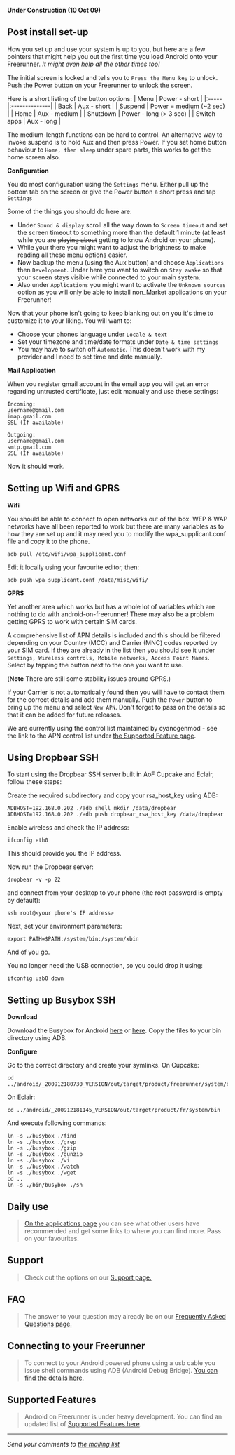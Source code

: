 **Under Construction (10 Oct 09)**

## Post install set-up ##

How you set up and use your system is up to you, but here are a few pointers that might help you out the first time you load Android onto your Freerunner. _It might even help all the other times too!_

The initial screen is locked and tells you to `Press the Menu key` to unlock. Push the Power button on your Freerunner to unlock the screen.

Here is a short listing of the button options:
| Menu | Power - short |
|:-----|:--------------|
| Back | Aux - short   |
| Suspend | Power = medium (~2 sec) |
| Home | Aux - medium  |
| Shutdown | Power - long (> 3 sec) |
| Switch apps | Aux - long    |

The medium-length functions can be hard to control. An alternative way to invoke suspend is to hold Aux and then press Power. If you set home button behaviour to `Home, then sleep` under spare parts, this works to get the home screen also.

**Configuration**

You do most configuration using the `Settings` menu.  Either pull up the bottom tab on the screen or give the Power button a short press and tap `Settings`

Some of the things you should do here are:
  * Under `Sound & display` scroll all the way down to `Screen timeout` and set the screen timeout to something more than the default 1 minute (at least while you are ~~playing about~~ getting to know Android on your phone).
  * While your there you might want to adjust the brightness to make reading all these menu options easier.
  * Now backup the menu (using the Aux button) and choose `Applications` then `Development`.  Under here you want to switch on `Stay awake` so that your screen stays visible while connected to your main system.
  * Also under `Applications` you might want to activate the `Unknown sources` option as you will only be able to install non\_Market applications on your Freerunner!

Now that your phone isn't going to keep blanking out on you it's time to customize it to your liking. You will want to:
  * Choose your phones language under `Locale & text`
  * Set your timezone and time/date formats under `Date & time settings`
  * You may have to switch off `Automatic`.  This doesn't work with my provider and I need to set time and date manually.

**Mail Application**

When you register gmail account in the email app you will get an error regarding untrusted certificate, just edit manually and use these settings:
```
Incoming:
username@gmail.com
imap.gmail.com
SSL (If available)

Outgoing:
username@gmail.com
smtp.gmail.com
SSL (If available)
```
Now it should work.

## Setting up Wifi and GPRS ##

**Wifi**

You should be able to connect to open networks out of the box.  WEP & WAP networks have all been reported to work but there are many variables as to how they are set up and it may need you to modify the wpa\_supplicant.conf file and copy it to the phone.

```
adb pull /etc/wifi/wpa_supplicant.conf
```
Edit it locally using your favourite editor, then:
```
adb push wpa_supplicant.conf /data/misc/wifi/
```

**GPRS**

Yet another area which works but has a whole lot of variables which are nothing to do with android-on-freerunner! There may also be a problem getting GPRS to work with certain SIM cards.

A comprehensive list of APN details is included and this should be filtered depending on your Country (MCC) and Carrier (MNC) codes reported by your SIM card.  If they are already in the list then you should see it under `Settings, Wireless controls, Mobile networks, Access Point Names`.  Select by tapping the button next to the one you want to use.

(**Note** There are still some stability issues around GPRS.)

If your Carrier is not automatically found then you will have to contact them for the correct details and add them manually. Push the `Power` button to bring up the menu and select `New APN`.  Don't forget to pass on the details so that it can be added for future releases.

We are currently using the control list maintained by cyanogenmod - see the link to the APN control list under [the Supported Feature page](FeatureStatus.md).

## Using Dropbear SSH ##

To start using the Dropbear SSH server built in AoF Cupcake and Eclair, follow these steps:

Create the required subdirectory and copy your rsa\_host\_key using ADB:

```
ADBHOST=192.168.0.202 ./adb shell mkdir /data/dropbear
ADBHOST=192.168.0.202 ./adb push dropbear_rsa_host_key /data/dropbear
```

Enable wireless and check the IP address:
```
ifconfig eth0
```
This should provide you the IP address.

Now run the Dropbear server:
```
dropbear -v -p 22
```

and connect from your desktop to your phone (the root password is empty by default):
```
ssh root@<your phone's IP address>
```

Next, set your environment parameters:
```
export PATH=$PATH:/system/bin:/system/xbin
```

And of you go.

You no longer need the USB connection, so you could drop it using:
```
ifconfig usb0 down
```

## Setting up Busybox SSH ##

**Download**

Download the Busybox for Android [here](http://diy.zjip.com/busybox) or [here](http://verdebreuk.googlecode.com/files/busybox). Copy the files to your bin directory using ADB.

**Configure**

Go to the correct directory and create your symlinks.
On Cupcake:
```
cd ../android/_200912180730_VERSION/out/target/product/freerunner/system/bin
```
On Eclair:
```
cd ../android/_200912181145_VERSION/out/target/product/fr/system/bin
```
And execute following commands:
```
ln -s ./busybox ./find
ln -s ./busybox ./grep
ln -s ./busybox ./gzip
ln -s ./busybox ./gunzip
ln -s ./busybox ./vi
ln -s ./busybox ./watch
ln -s ./busybox ./wget
cd ..
ln -s ./bin/busybox ./sh
```

## Daily use ##

> [On the applications page](Applications.md) you can see what other users have recommended and get some links to where you can find more. Pass on your favourites.

## Support ##
> Check out the options on our [Support page.](Support.md)

## FAQ ##
> The answer to your question may already be on our [Frequently Asked Questions page.](FrequentlyAskedQuestions.md)

## Connecting to your Freerunner ##
> To connect to your Android powered phone using a usb cable you issue shell commands using ADB (Android Debug Bridge).  [You can find the details here.](AndroidDebugBridge.md)

## Supported Features ##
> Android on Freerunner is under heavy development. You can find an updated list of [Supported Features here](FeatureStatus.md).



---

_Send your comments to [the mailing list](mailto:android-on-freerunner@googlegroups.com)_